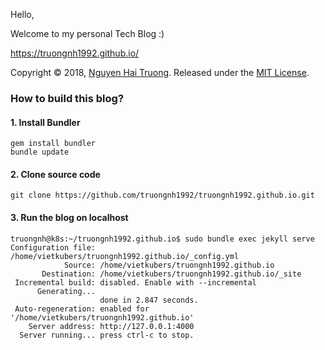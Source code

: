 Hello,

Welcome to my personal Tech Blog :)

https://truongnh1992.github.io/

Copyright © 2018, [Nguyen Hai Truong](https://github.com/truongnh1992). Released under the [MIT License](https://github.com/truongnh1992/truongnh1992.github.io/blob/master/LICENSE).

### How to build this blog?

#### 1. Install Bundler
```console
gem install bundler
bundle update
```

#### 2. Clone source code

```console
git clone https://github.com/truongnh1992/truongnh1992.github.io.git
```

#### 3. Run the blog on localhost

```console
truongnh@k8s:~/truongnh1992.github.io$ sudo bundle exec jekyll serve
Configuration file: /home/vietkubers/truongnh1992.github.io/_config.yml
            Source: /home/vietkubers/truongnh1992.github.io
       Destination: /home/vietkubers/truongnh1992.github.io/_site
 Incremental build: disabled. Enable with --incremental
      Generating...
                    done in 2.847 seconds.
 Auto-regeneration: enabled for '/home/vietkubers/truongnh1992.github.io'
    Server address: http://127.0.0.1:4000
  Server running... press ctrl-c to stop.

```
